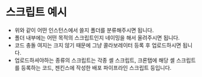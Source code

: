# 스크립트 예시

- 위와 같이 어떤 인스턴스에서 쓸지 폴더를 분류해주시면 됩니다.
- 폴더 내부에는 어떤 목적의 스크립트인지 네이밍을 해서 올려주시면 됩니다.
- 코드 충돌 여지는 크지 않기 때문에 그냥 콜라보레이터 등록 후 업로드하시면 됩니다.
- 업로드하셔야하는 종류의 스크립트는 각종 셸 스크립트, 크론탭에 해당 셸 스크립트를 등록하는 코드, 젠킨스에 작성한 배포 파이프라인 스크립트 등입니다.
